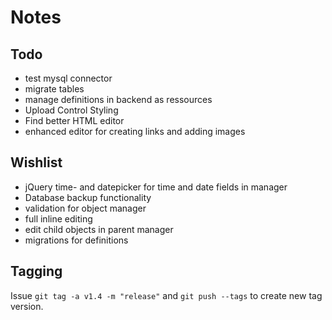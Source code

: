 # Notes

## Todo

* test mysql connector
* migrate tables
* manage definitions in backend as ressources
* Upload Control Styling
* Find better HTML editor
* enhanced editor for creating links and adding images

## Wishlist

* jQuery time- and datepicker for time and date fields in manager
* Database backup functionality
* validation for object manager
* full inline editing
* edit child objects in parent manager
* migrations for definitions

## Tagging

Issue `git tag -a v1.4 -m "release"` and `git push --tags` to create new tag version.